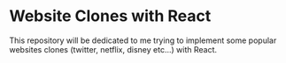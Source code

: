 # Website Clones with React

This repository will be dedicated to me trying to implement some popular websites clones (twitter, netflix, disney etc...) with React.
